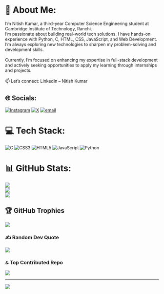 # 💫 About Me:
I’m Nitish Kumar, a third-year Computer Science Engineering student at Cambridge Institute of Technology, Ranchi.<br>I’m passionate about building real-world tech solutions. I have hands-on experience with Python, C, HTML, CSS, JavaScript, and Web Development. I’m always exploring new technologies to sharpen my problem-solving and development skills.<br><br>Currently, I’m focused on enhancing my expertise in full-stack development and actively seeking opportunities to apply my learning through internships and projects.<br><br>📫 Let’s connect: LinkedIn – Nitish Kumar


## 🌐 Socials:
[![Instagram](https://img.shields.io/badge/Instagram-%23E4405F.svg?logo=Instagram&logoColor=white)](https://instagram.com/nitish__.11) [![X](https://img.shields.io/badge/X-black.svg?logo=X&logoColor=white)](https://x.com/iNitish_11) [![email](https://img.shields.io/badge/Email-D14836?logo=gmail&logoColor=white)](mailto:nitishbhk8@gmail.com) 

# 💻 Tech Stack:
![C](https://img.shields.io/badge/c-%2300599C.svg?style=for-the-badge&logo=c&logoColor=white) ![CSS3](https://img.shields.io/badge/css3-%231572B6.svg?style=for-the-badge&logo=css3&logoColor=white) ![HTML5](https://img.shields.io/badge/html5-%23E34F26.svg?style=for-the-badge&logo=html5&logoColor=white) ![JavaScript](https://img.shields.io/badge/javascript-%23323330.svg?style=for-the-badge&logo=javascript&logoColor=%23F7DF1E) ![Python](https://img.shields.io/badge/python-3670A0?style=for-the-badge&logo=python&logoColor=ffdd54)
# 📊 GitHub Stats:
![](https://github-readme-stats.vercel.app/api?username=Nitish-kumar&theme=darcula&hide_border=false&include_all_commits=true&count_private=true)<br/>
![](https://nirzak-streak-stats.vercel.app/?user=Nitish-kumar&theme=darcula&hide_border=false)<br/>
![](https://github-readme-stats.vercel.app/api/top-langs/?username=Nitish-kumar&theme=darcula&hide_border=false&include_all_commits=true&count_private=true&layout=compact)

## 🏆 GitHub Trophies
![](https://github-profile-trophy.vercel.app/?username=Nitish-kumar&theme=maroongold&no-frame=false&no-bg=false&margin-w=4)

### ✍️ Random Dev Quote
![](https://quotes-github-readme.vercel.app/api?type=horizontal&theme=radical)

### 🔝 Top Contributed Repo
![](https://github-contributor-stats.vercel.app/api?username=Nitish-kumar&limit=5&theme=dark&combine_all_yearly_contributions=true)

---
[![](https://visitcount.itsvg.in/api?id=Nitish-kumar&icon=0&color=0)](https://visitcount.itsvg.in)

<!-- Proudly created with GPRM ( https://gprm.itsvg.in ) -->
